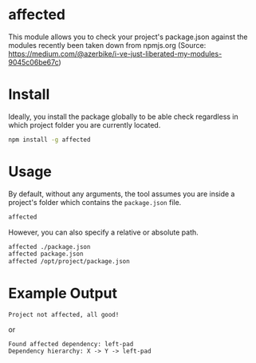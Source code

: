 # affected
This module allows you to check your project's package.json against the modules recently been taken down from npmjs.org (Source: https://medium.com/@azerbike/i-ve-just-liberated-my-modules-9045c06be67c)

# Install
Ideally, you install the package globally to be able check regardless in which project folder you are currently located.
```bash
npm install -g affected
```

# Usage
By default, without any arguments, the tool assumes you are inside a project's folder which contains the `package.json` file.
```bash
affected
```

However, you can also specify a relative or absolute path.

```bash
affected ./package.json
affected package.json
affected /opt/project/package.json
```

# Example Output
```
Project not affected, all good!
```
or
```
Found affected dependency: left-pad
Dependency hierarchy: X -> Y -> left-pad
```
